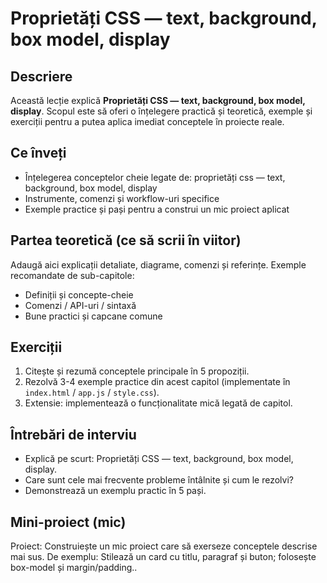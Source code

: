# Proprietăți CSS — text, background, box model, display

## Descriere
Această lecție explică **Proprietăți CSS — text, background, box model, display**. Scopul este să oferi o înțelegere practică și teoretică, exemple și exerciții pentru a putea aplica imediat conceptele în proiecte reale.

## Ce înveți
- Înțelegerea conceptelor cheie legate de: proprietăți css — text, background, box model, display
- Instrumente, comenzi și workflow-uri specifice
- Exemple practice și pași pentru a construi un mic proiect aplicat

## Partea teoretică (ce să scrii în viitor)
Adaugă aici explicații detaliate, diagrame, comenzi și referințe. Exemple recomandate de sub-capitole:
- Definiții și concepte-cheie
- Comenzi / API-uri / sintaxă
- Bune practici și capcane comune

## Exerciții
1. Citește și rezumă conceptele principale în 5 propoziții.
2. Rezolvă 3-4 exemple practice din acest capitol (implementate în `index.html` / `app.js` / `style.css`).
3. Extensie: implementează o funcționalitate mică legată de capitol.

## Întrebări de interviu
- Explică pe scurt: Proprietăți CSS — text, background, box model, display.
- Care sunt cele mai frecvente probleme întâlnite și cum le rezolvi?
- Demonstrează un exemplu practic în 5 pași.

## Mini-proiect (mic)
Proiect: Construiește un mic proiect care să exerseze conceptele descrise mai sus. De exemplu: Stilează un card cu titlu, paragraf și buton; folosește box-model și margin/padding..

